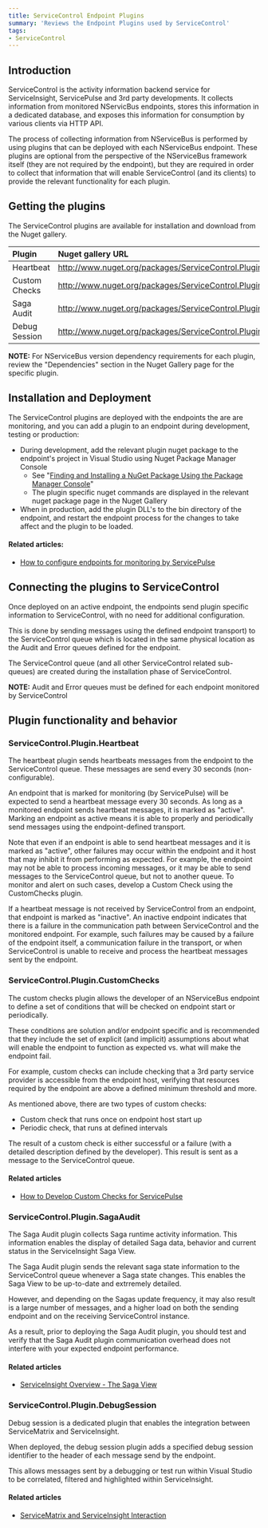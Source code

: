```yaml
---
title: ServiceControl Endpoint Plugins
summary: 'Reviews the Endpoint Plugins used by ServiceControl'
tags:
- ServiceControl 
---
```


## Introduction

ServiceControl is the activity information backend service for ServiceInsight, ServicePulse and 3rd party developments. It collects information from monitored NServicBus endpoints, stores this information in a dedicated database, and exposes this information for consumption by various clients via HTTP API.

The process of collecting information from NServiceBus is performed by using plugins that can be deployed with each NServiceBus endpoint. 
These plugins are optional from the perspective of the NServiceBus framework itself (they are not required by the endpoint), but they are required in order to collect that information that will enable ServiceControl (and its clients) to provide the relevant functionality for each plugin.


## Getting the plugins

The ServiceControl plugins are available for installation and download from the Nuget gallery. 

| **Plugin** | **Nuget gallery URL** | 
|:----- |:----- |
|Heartbeat|http://www.nuget.org/packages/ServiceControl.Plugin.Heartbeat|
|Custom Checks|http://www.nuget.org/packages/ServiceControl.Plugin.CustomChecks|
|Saga Audit|http://www.nuget.org/packages/ServiceControl.Plugin.SagaAudit|
|Debug Session|http://www.nuget.org/packages/ServiceControl.Plugin.DebugSession|


**NOTE:** For NServiceBus version dependency requirements for each plugin, review the "Dependencies" section in the Nuget Gallery page for the specific plugin.  

## Installation and Deployment

The ServiceControl plugins are deployed with the endpoints the are are monitoring, and you can add a plugin to an endpoint during development, testing or production: 
 
* During development, add the relevant plugin nuget package to the endpoint's project in Visual Studio using Nuget Package Manager Console
   * See "[Finding and Installing a NuGet Package Using the Package Manager Console](https://docs.nuget.org/docs/start-here/using-the-package-manager-console)"
   * The plugin specific nuget commands are displayed in the relevant nuget package page in the Nuget Gallery    
* When in production, add the plugin DLL's to the bin directory of the endpoint, and restart the endpoint process for the changes to take affect and the plugin to be loaded.   

#### Related articles:

- [How to configure endpoints for monitoring by ServicePulse](http://docs.particular.net/ServicePulse/how-to-configure-endpoints-for-monitoring)

## Connecting the plugins to ServiceControl

Once deployed on an active endpoint, the endpoints send plugin specific information to ServiceControl, with no need for additional configuration. 

This is done by sending messages using the defined endpoint transport) to the ServiceControl queue which is located in the same physical location as the Audit and Error queues defined for the endpoint.

The ServiceControl queue (and all other ServiceControl related sub-queues) are created during the installation phase of ServiceControl.  

**NOTE:** Audit and Error queues must be defined for each endpoint monitored by ServiceControl


## Plugin functionality and behavior

### ServiceControl.Plugin.Heartbeat

The heartbeat plugin sends heartbeats messages from the endpoint to the ServiceControl queue. These messages are send every 30 seconds (non-configurable).

An endpoint that is marked for monitoring (by ServicePulse) will be expected to send a heartbeat message every 30 seconds. As long as a monitored endpoint sends heartbeat messages, it is marked as "active". Marking an endpoint as active means it is able to properly and periodically send messages using the endpoint-defined transport. 

Note that even if an endpoint is able to send heartbeat messages and it is marked as "active", other failures may occur within the endpoint and it host that may inhibit it from performing as expected. For example, the endpoint may not be able to process incoming messages, or it may be able to send messages to the ServiceControl queue, but not to another queue. To monitor and alert on such cases, develop a Custom Check using the CustomChecks plugin.    

If a heartbeat message is not received by ServiceControl from an endpoint, that endpoint is marked as "inactive". 
An inactive endpoint indicates that there is a failure in the communication path between ServiceControl and the monitored endpoint. For example, such failures may be caused by a failure of the endpoint itself, a communication failure in the transport, or when ServiceControl is unable to receive and process the heartbeat messages sent by the endpoint.

### ServiceControl.Plugin.CustomChecks

The custom checks plugin allows the developer of an NServiceBus endpoint to define a set of conditions that will be checked on endpoint start or periodically.

These conditions are solution and/or endpoint specific and is recommended that they include the set of explicit (and implicit) assumptions about what will enable the endpoint to function as expected vs. what will make the endpoint fail.

For example, custom checks can include checking that a 3rd party service provider is accessible from the endpoint host, verifying that resources required by the endpoint are above a defined minimum threshold and more.

As mentioned above, there are two types of custom checks:

* Custom check that runs once on endpoint host start up
* Periodic check, that runs at defined intervals
 
The result of a custom check is either successful or a failure (with a detailed description defined by the developer). This result is sent as a message to the ServiceControl queue.   

#### Related articles

- [How to Develop Custom Checks for ServicePulse](http://docs.particular.net/ServicePulse/how-to-develop-custom-checks)

### ServiceControl.Plugin.SagaAudit

The Saga Audit plugin collects Saga runtime activity information. This information enables the display of detailed Saga data, behavior and current status in the ServiceInsight Saga View.

The Saga Audit plugin sends the relevant saga state information to the ServiceControl queue whenever a Saga state changes. This enables the Saga View to be up-to-date and extrremely detailed.

However, and depending on the Sagas update frequency, it may also result is a large number of messages, and a higher load on both the sending endpoint and on the receiving ServiceControl instance. 

As a result, prior to deploying the Saga Audit plugin, you should test and verify that the Saga Audit plugin communication overhead does not interfere with your expected endpoint performance.   


#### Related articles

* [ServiceInsight Overview - The Saga View](http://docs.particular.net/ServiceInsight/getting-started-overview#the-saga-view)

### ServiceControl.Plugin.DebugSession

Debug session is a dedicated plugin that enables the integration between ServiceMatrix and ServiceInsight.

When deployed, the debug session plugin adds a specified debug session identifier to the header of each message send by the endpoint.

This allows messages sent by a debugging or test run within Visual Studio to be correlated, filtered and highlighted within ServiceInsight.

#### Related articles

* [ServiceMatrix and ServiceInsight Interaction](http://docs.particular.net/ServiceMatrix/servicematrix-serviceinsight)
  
